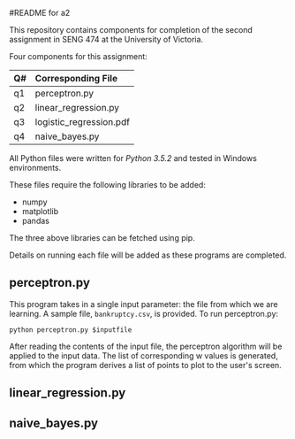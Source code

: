 #README for a2

This repository contains components for completion of the second assignment in SENG 474 at the University of Victoria.

Four components for this assignment:

| Q# | Corresponding File      |
|----|:------------------------|
| q1 | perceptron.py           |
| q2 | linear_regression.py    | 
| q3 | logistic_regression.pdf |
| q4 | naive_bayes.py          |

All Python files were written for *Python 3.5.2* and tested in Windows environments.

These files require the following libraries to be added:

- numpy
- matplotlib
- pandas

The three above libraries can be fetched using pip.

Details on running each file will be added as these programs are completed.

## perceptron.py

This program takes in a single input parameter: the file from which we are learning. A sample file, `bankruptcy.csv`, is provided. To run perceptron.py:

`python perceptron.py $inputfile`

After reading the contents of the input file, the perceptron algorithm will be applied to the input data. The list of corresponding w values is generated, from which the program derives a list of points to plot to the user's screen. 

## linear_regression.py


## naive_bayes.py
